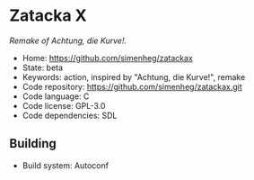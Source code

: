 # Zatacka X

_Remake of Achtung, die Kurve!._

- Home: https://github.com/simenheg/zatackax
- State: beta
- Keywords: action, inspired by "Achtung, die Kurve!", remake
- Code repository: https://github.com/simenheg/zatackax.git
- Code language: C
- Code license: GPL-3.0
- Code dependencies: SDL

## Building

- Build system: Autoconf
